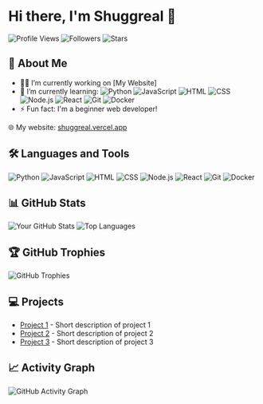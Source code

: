 # Hi there, I'm Shuggreal 👋

![Profile Views](https://komarev.com/ghpvc/?username=shuggreal&color=blueviolet)
![Followers](https://img.shields.io/github/followers/shuggreal?style=social)
![Stars](https://img.shields.io/github/stars/shuggreal?style=social)

## 🚀 About Me
- 👨‍💻 I’m currently working on [My Website]
- 🌱 I’m currently learning:
  ![Python](https://img.shields.io/badge/Python-3776AB?style=for-the-badge&logo=python&logoColor=white)
  ![JavaScript](https://img.shields.io/badge/JavaScript-F7DF1E?style=for-the-badge&logo=javascript&logoColor=black)
  ![HTML](https://img.shields.io/badge/HTML-E34F26?style=for-the-badge&logo=html5&logoColor=white)
  ![CSS](https://img.shields.io/badge/CSS-1572B6?style=for-the-badge&logo=css3&logoColor=white)
  ![Node.js](https://img.shields.io/badge/Node.js-339933?style=for-the-badge&logo=nodedotjs&logoColor=white)
  ![React](https://img.shields.io/badge/React-61DAFB?style=for-the-badge&logo=react&logoColor=black)
  ![Git](https://img.shields.io/badge/Git-F05032?style=for-the-badge&logo=git&logoColor=white)
  ![Docker](https://img.shields.io/badge/Docker-2496ED?style=for-the-badge&logo=docker&logoColor=white)
- ⚡ Fun fact: I'm a beginner web developer!

🌐 My website: [shuggreal.vercel.app](https://shuggreal.vercel.app/)

## 🛠️ Languages and Tools
![Python](https://img.shields.io/badge/Python-3776AB?style=for-the-badge&logo=python&logoColor=white)
![JavaScript](https://img.shields.io/badge/JavaScript-F7DF1E?style=for-the-badge&logo=javascript&logoColor=black)
![HTML](https://img.shields.io/badge/HTML-E34F26?style=for-the-badge&logo=html5&logoColor=white)
![CSS](https://img.shields.io/badge/CSS-1572B6?style=for-the-badge&logo=css3&logoColor=white)
![Node.js](https://img.shields.io/badge/Node.js-339933?style=for-the-badge&logo=nodedotjs&logoColor=white)
![React](https://img.shields.io/badge/React-61DAFB?style=for-the-badge&logo=react&logoColor=black)
![Git](https://img.shields.io/badge/Git-F05032?style=for-the-badge&logo=git&logoColor=white)
![Docker](https://img.shields.io/badge/Docker-2496ED?style=for-the-badge&logo=docker&logoColor=white)

## 📊 GitHub Stats
![Your GitHub Stats](https://github-readme-stats.vercel.app/api?username=shuggreal&show_icons=true&theme=radical)
![Top Languages](https://github-readme-stats.vercel.app/api/top-langs/?username=shuggreal&layout=compact&theme=radical)

## 🏆 GitHub Trophies
![GitHub Trophies](https://github-profile-trophy.vercel.app/?username=shuggreal&theme=onedark)

## 💻 Projects
- [Project 1](https://github.com/shuggreal/project1) - Short description of project 1
- [Project 2](https://github.com/shuggreal/project2) - Short description of project 2
- [Project 3](https://github.com/shuggreal/project3) - Short description of project 3

## 📈 Activity Graph
![GitHub Activity Graph](https://activity-graph.herokuapp.com/graph?username=shuggreal&theme=react-dark)
